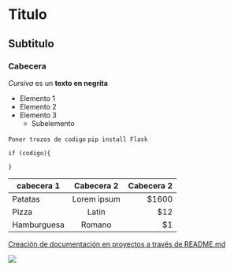 # Titulo

## Subtitulo

### Cabecera

*Cursiva* es un **texto en negrita**

- Elemento 1
- Elemento 2
- Elemento 3
    - Subelemento

`Poner trozos de codigo`
`pip install Flask`
```
if (codigo){

}
```
| cabecera 1   |      Cabecera 2      |  Cabecera 2 |
|----------|:-------------:|------:|
| Patatas |  Lorem ipsum | $1600 |
| Pizza |    Latin   |   $12 |
| Hamburguesa | Romano |    $1 |




[Creación de documentación en proyectos a través de README.md](https://educacionadistancia.juntadeandalucia.es/centros/malaga/mod/assign/view.php?id=460894)

![](image.png)

